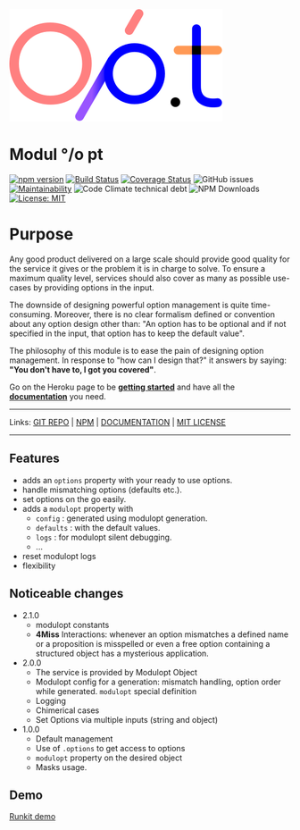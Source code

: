 <img id="module-logo" src="https://raw.githubusercontent.com/ManuUseGitHub/modulopt/master/logo.svg">

# Modul °/o pt
[![npm version](https://badge.fury.io/js/modulopt.svg)](https://badge.fury.io/js/modulopt) [![Build Status](https://app.travis-ci.com/ManuUseGitHub/modulopt.svg?branch=master)](https://travis-ci.com/ManuUseGitHub/modulopt) [![Coverage Status](https://coveralls.io/repos/github/ManuUseGitHub/modulopt/badge.svg)](https://coveralls.io/github/ManuUseGitHub/modulopt) ![GitHub issues](https://img.shields.io/github/issues/ManuUseGitHub/modulopt) [![Maintainability](https://api.codeclimate.com/v1/badges/e3c7a4af56202c0f5669/maintainability)](https://codeclimate.com/github/ManuUseGitHub/modulopt/maintainability) ![Code Climate technical debt](https://img.shields.io/codeclimate/tech-debt/ManuUseGitHub/modulopt) ![NPM Downloads](https://img.shields.io/npm/dm/modulopt.svg) [![License: MIT](https://img.shields.io/badge/License-MIT-61dafb.svg)](https://github.com/ManuUseGitHub/modulopt/blob/master/LICENSE)

# Purpose
Any good product delivered on a large scale should provide good quality for the service it gives or the problem it is in charge to solve. To ensure a maximum quality level, services should also cover as many as possible use-cases by providing options in the input.

The downside of designing powerful option management is quite time-consuming. Moreover, there is no clear formalism defined or convention about any option design other than: "An option has to be optional and if not specified in the input, that option has to keep the default value".

The philosophy of this module is to ease the pain of designing option management. In response to "how can I design that?" it answers by saying: **"You don't have to, I got you covered"**.

Go on the Heroku page to be **[getting started](https://modulopt-doc.herokuapp.com/#11-getting-started)** and have all the **[documentation](https://modulopt-doc.herokuapp.com/#11-getting-started)** you need.

---

Links: [GIT REPO](https://github.com/ManuUseGitHub/modulopt) | [NPM](https://www.npmjs.com/package/modulopt) | [DOCUMENTATION](https://modulopt-doc.herokuapp.com) | [MIT LICENSE](https://raw.githubusercontent.com/ManuUseGitHub/modulopt/master/LICENSE)

---

## Features
- adds an `options` property with your ready to use options.
- handle mismatching options (defaults etc.).
- set options on the go easily.
- adds a `modulopt` property with 
  - `config` : generated using modulopt generation.
  - `defaults` : with the default values.
  - `logs` : for modulopt silent debugging.
  - ...
- reset modulopt logs
- flexibility
  
## Noticeable changes
- 2.1.0
  - modulopt constants
  - **4Miss** Interactions: whenever an option mismatches a defined name or a proposition is misspelled or even a free option containing a structured object has a mysterious application.
- 2.0.0
  - The service is provided by Modulopt Object
  - Modulopt config for a generation: mismatch handling, option order while generated. `modulopt` special definition
  - Logging
  - Chimerical cases
  - Set Options via multiple inputs (string and object)
- 1.0.0
  - Default management
  - Use of `.options` to get access to options
  - `modulopt` property on the desired object
  - Masks usage.

## Demo
[Runkit demo](https://runkit.com/manuusegithub/modulopt)
